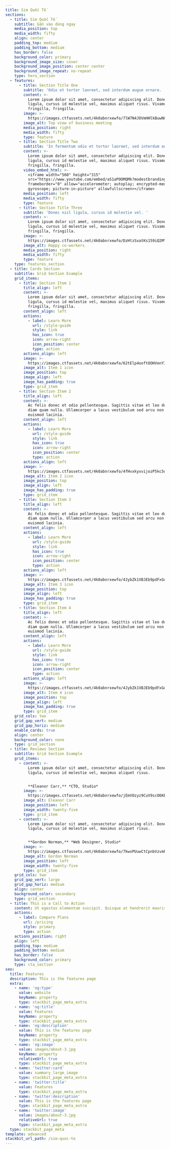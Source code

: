 ```yaml
---
title: Sim Quốc Tế
sections:
  - title: Sim Quốc Tế
    subtitle: Gắn vào dùng ngay
    media_position: top
    media_width: fifty
    align: center
    padding_top: medium
    padding_bottom: medium
    has_border: false
    background_color: primary
    background_image_size: cover
    background_image_position: center center
    background_image_repeat: no-repeat
    type: hero_section
  - features:
      - title: Section Title One
        subtitle: 'Odio et tortor laoreet, sed interdum augue ornare. '
        content: >-
          Lorem ipsum dolor sit amet, consectetur adipiscing elit. Donec nisl
          ligula, cursus id molestie vel, maximus aliquet risus. Vivamus in nibh
          fringilla, fringilla.
        image: >-
          https://images.ctfassets.net/4k0abnrxewfo/7lW7N4JOVmHHlkBuwNO9cS/43145c5af2996e2941afe5a03fd36ef5/about-3.jpg
        image_alt: Top view of business meeting
        media_position: right
        media_width: fifty
        type: feature
      - title: Section Title Two
        subtitle: 'In fermentum odio et tortor laoreet, sed interdum augue ornare. '
        content: >-
          Lorem ipsum dolor sit amet, consectetur adipiscing elit. Donec nisl
          ligula, cursus id molestie vel, maximus aliquet risus. Vivamus in nibh
          fringilla, fringilla.
        video_embed_html: >-
          <iframe width="560" height="315"
          src="https://www.youtube.com/embed/aS1aPOOMQMk?modestbranding=1"
          frameborder="0" allow="accelerometer; autoplay; encrypted-media;
          gyroscope; picture-in-picture" allowfullscreen></iframe>
        media_position: left
        media_width: fifty
        type: feature
      - title: Section Title Three
        subtitle: 'Donec nisl ligula, cursus id molestie vel. '
        content: >-
          Lorem ipsum dolor sit amet, consectetur adipiscing elit. Donec nisl
          ligula, cursus id molestie vel, maximus aliquet risus. Vivamus in nibh
          fringilla, fringilla.
        image: >-
          https://images.ctfassets.net/4k0abnrxewfo/DzHtzSxatKs159iQ2MYxG/36951c5a7746655a9d7887c14bee8652/about-1.jpg
        image_alt: Happy co-workers
        media_position: right
        media_width: fifty
        type: feature
    type: features_section
  - title: Cards Section
    subtitle: Grid Section Example
    grid_items:
      - title: Section Item 1
        title_align: left
        content: >-
          Lorem ipsum dolor sit amet, consectetur adipiscing elit. Donec nisl
          ligula, cursus id molestie vel, maximus aliquet risus. Vivamus in nibh
          fringilla, fringilla.
        content_align: left
        actions:
          - label: Learn More
            url: /style-guide
            style: link
            has_icon: true
            icon: arrow-right
            icon_position: center
            type: action
        actions_align: left
        image: >-
          https://images.ctfassets.net/4k0abnrxewfo/62tElp4ooftOOHVenYIk6/ae065ec9aeee3a170390a71d03302b48/icon-1.svg
        image_alt: Item 1 icon
        image_position: top
        image_align: left
        image_has_padding: true
        type: grid_item
      - title: Section Item 2
        title_align: left
        content: >-
          Ac felis donec et odio pellentesque. Sagittis vitae et leo duis ut
          diam quam nulla. Ullamcorper a lacus vestibulum sed arcu non odio
          euismod lacinia.
        content_align: left
        actions:
          - label: Learn More
            url: /style-guide
            style: link
            has_icon: true
            icon: arrow-right
            icon_position: center
            type: action
        actions_align: left
        image: >-
          https://images.ctfassets.net/4k0abnrxewfo/4fHvxkyxvijozP5kc5qxG2/ea5d0a6c3628f15b27c30735fc81a3bd/icon-2.svg
        image_alt: Item 2 icon
        image_position: top
        image_align: left
        image_has_padding: true
        type: grid_item
      - title: Section Item 3
        title_align: left
        content: >-
          Ac felis donec et odio pellentesque. Sagittis vitae et leo duis ut
          diam quam nulla. Ullamcorper a lacus vestibulum sed arcu non odio
          euismod lacinia.
        content_align: left
        actions:
          - label: Learn More
            url: /style-guide
            style: link
            has_icon: true
            icon: arrow-right
            icon_position: center
            type: action
        actions_align: left
        image: >-
          https://images.ctfassets.net/4k0abnrxewfo/4JybZk1VBJEb9pdFxGqFp6/2f661bad7b08bd4eef5ae7e9bc95b9ef/icon-3.svg
        image_alt: Item 3 icon
        image_position: top
        image_align: left
        image_has_padding: true
        type: grid_item
      - title: Section Item 4
        title_align: left
        content: >-
          Ac felis donec et odio pellentesque. Sagittis vitae et leo duis ut
          diam quam nulla. Ullamcorper a lacus vestibulum sed arcu non odio
          euismod lacinia.
        content_align: left
        actions:
          - label: Learn More
            url: /style-guide
            style: link
            has_icon: true
            icon: arrow-right
            icon_position: center
            type: action
        actions_align: left
        image: >-
          https://images.ctfassets.net/4k0abnrxewfo/4JybZk1VBJEb9pdFxGqFp6/2f661bad7b08bd4eef5ae7e9bc95b9ef/icon-3.svg
        image_alt: Item 4 icon
        image_position: top
        image_align: left
        image_has_padding: true
        type: grid_item
    grid_cols: two
    grid_gap_vert: medium
    grid_gap_horiz: medium
    enable_cards: true
    align: center
    background_color: none
    type: grid_section
  - title: Reviews Section
    subtitle: Grid Section Example
    grid_items:
      - content: >-
          Lorem ipsum dolor sit amet, consectetur adipiscing elit. Donec nisl
          ligula, cursus id molestie vel, maximus aliquet risus.


          **Eleanor Carr,** *CTO, Studio*
        image: >-
          https://images.ctfassets.net/4k0abnrxewfo/jEmVOzyz9CuV9scO6KEcR/df5ed14f0cc81e886c7402c8a05403bf/7.png
        image_alt: Eleanor Carr
        image_position: left
        image_width: twenty-five
        type: grid_item
      - content: >-
          Lorem ipsum dolor sit amet, consectetur adipiscing elit. Donec nisl
          ligula, cursus id molestie vel, maximus aliquet risus.


          **Gordon Norman,** *Web Designer, Studio*
        image: >-
          https://images.ctfassets.net/4k0abnrxewfo/7kwxPUuwCtCpnbVzvmPE1s/4ada128cb438cc831d8a8c4e838b2306/6.png
        image_alt: Gordon Norman
        image_position: left
        image_width: twenty-five
        type: grid_item
    grid_cols: two
    grid_gap_vert: large
    grid_gap_horiz: medium
    align: center
    background_color: secondary
    type: grid_section
  - title: This is a Call to Action
    content: Ut egestas elementum suscipit. Quisque at hendrerit mauris.
    actions:
      - label: Compare Plans
        url: /pricing
        style: primary
        type: action
    actions_position: right
    align: left
    padding_top: medium
    padding_bottom: medium
    has_border: false
    background_color: primary
    type: cta_section
seo:
  title: Features
  description: This is the features page
  extra:
    - name: 'og:type'
      value: website
      keyName: property
      type: stackbit_page_meta_extra
    - name: 'og:title'
      value: Features
      keyName: property
      type: stackbit_page_meta_extra
    - name: 'og:description'
      value: This is the features page
      keyName: property
      type: stackbit_page_meta_extra
    - name: 'og:image'
      value: images/about-3.jpg
      keyName: property
      relativeUrl: true
      type: stackbit_page_meta_extra
    - name: 'twitter:card'
      value: summary_large_image
      type: stackbit_page_meta_extra
    - name: 'twitter:title'
      value: Features
      type: stackbit_page_meta_extra
    - name: 'twitter:description'
      value: This is the features page
      type: stackbit_page_meta_extra
    - name: 'twitter:image'
      value: images/about-3.jpg
      relativeUrl: true
      type: stackbit_page_meta_extra
  type: stackbit_page_meta
template: advanced
stackbit_url_path: /sim-quoc-te
---
```


